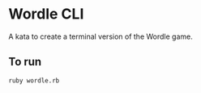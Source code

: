 # Wordle CLI
A kata to create a terminal version of the Wordle game.

## To run 
```bash
ruby wordle.rb
```
